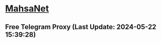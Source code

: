
# [MahsaNet](https://t.me/mahsa_net)
## Free Telegram Proxy (Last Update: 2024-05-22 15:39:28)

    